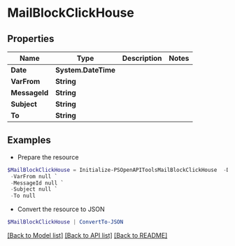 # MailBlockClickHouse
## Properties

Name | Type | Description | Notes
------------ | ------------- | ------------- | -------------
**Date** | **System.DateTime** |  | 
**VarFrom** | **String** |  | 
**MessageId** | **String** |  | 
**Subject** | **String** |  | 
**To** | **String** |  | 

## Examples

- Prepare the resource
```powershell
$MailBlockClickHouse = Initialize-PSOpenAPIToolsMailBlockClickHouse  -Date null `
 -VarFrom null `
 -MessageId null `
 -Subject null `
 -To null
```

- Convert the resource to JSON
```powershell
$MailBlockClickHouse | ConvertTo-JSON
```

[[Back to Model list]](../README.md#documentation-for-models) [[Back to API list]](../README.md#documentation-for-api-endpoints) [[Back to README]](../README.md)

